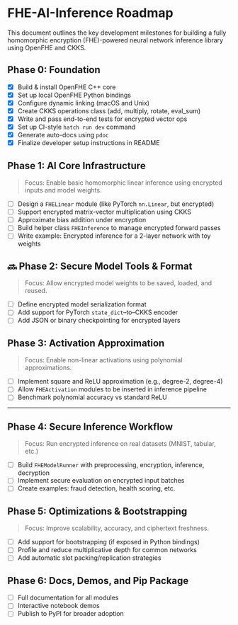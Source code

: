 # FHE-AI-Inference Roadmap

This document outlines the key development milestones for building a fully homomorphic encryption (FHE)-powered neural network inference library using OpenFHE and CKKS.

## Phase 0: Foundation
- [x] Build & install OpenFHE C++ core
- [x] Set up local OpenFHE Python bindings
- [x] Configure dynamic linking (macOS and Unix)
- [x] Create CKKS operations class (add, multiply, rotate, eval_sum)
- [x] Write and pass end-to-end tests for encrypted vector ops
- [x] Set up CI-style `hatch run dev` command
- [x] Generate auto-docs using `pdoc`
- [x] Finalize developer setup instructions in README

## Phase 1: AI Core Infrastructure

> Focus: Enable basic homomorphic linear inference using encrypted inputs and model weights.

- [ ] Design a `FHELinear` module (like PyTorch `nn.Linear`, but encrypted)
- [ ] Support encrypted matrix-vector multiplication using CKKS
- [ ] Approximate bias addition under encryption
- [ ] Build helper class `FHEInference` to manage encrypted forward passes
- [ ] Write example: Encrypted inference for a 2-layer network with toy weights

## 🔜 Phase 2: Secure Model Tools & Format

> Focus: Allow encrypted model weights to be saved, loaded, and reused.

- [ ] Define encrypted model serialization format
- [ ] Add support for PyTorch `state_dict`–to–CKKS encoder
- [ ] Add JSON or binary checkpointing for encrypted layers

## Phase 3: Activation Approximation

> Focus: Enable non-linear activations using polynomial approximations.

- [ ] Implement square and ReLU approximation (e.g., degree-2, degree-4)
- [ ] Allow `FHEActivation` modules to be inserted in inference pipeline
- [ ] Benchmark polynomial accuracy vs standard ReLU
---

## Phase 4: Secure Inference Workflow

> Focus: Run encrypted inference on real datasets (MNIST, tabular, etc.)

- [ ] Build `FHEModelRunner` with preprocessing, encryption, inference, decryption
- [ ] Implement secure evaluation on encrypted input batches
- [ ] Create examples: fraud detection, health scoring, etc.

## Phase 5: Optimizations & Bootstrapping

> Focus: Improve scalability, accuracy, and ciphertext freshness.

- [ ] Add support for bootstrapping (if exposed in Python bindings)
- [ ] Profile and reduce multiplicative depth for common networks
- [ ] Add automatic slot packing/replication strategies

## Phase 6: Docs, Demos, and Pip Package

- [ ] Full documentation for all modules
- [ ] Interactive notebook demos
- [ ] Publish to PyPI for broader adoption